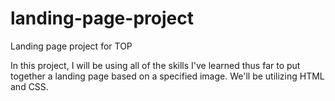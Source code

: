 # landing-page-project
Landing page project for TOP

In this project, I will be using all of the skills I've learned thus far to put together a landing page based on a specified image. We'll be utilizing HTML and CSS. 
